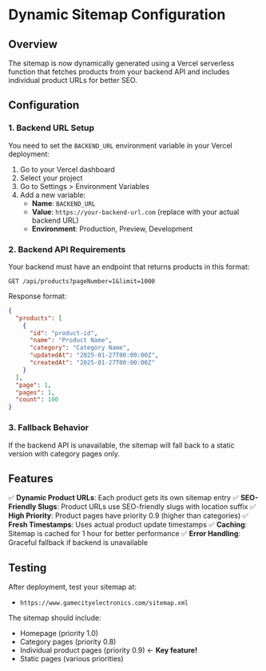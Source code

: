 # Dynamic Sitemap Configuration

## Overview

The sitemap is now dynamically generated using a Vercel serverless function that fetches products from your backend API and includes individual product URLs for better SEO.

## Configuration

### 1. Backend URL Setup

You need to set the `BACKEND_URL` environment variable in your Vercel deployment:

1. Go to your Vercel dashboard
2. Select your project
3. Go to Settings > Environment Variables
4. Add a new variable:
   - **Name**: `BACKEND_URL`
   - **Value**: `https://your-backend-url.com` (replace with your actual backend URL)
   - **Environment**: Production, Preview, Development

### 2. Backend API Requirements

Your backend must have an endpoint that returns products in this format:

```
GET /api/products?pageNumber=1&limit=1000
```

Response format:

```json
{
  "products": [
    {
      "id": "product-id",
      "name": "Product Name",
      "category": "Category Name",
      "updatedAt": "2025-01-27T00:00:00Z",
      "createdAt": "2025-01-27T00:00:00Z"
    }
  ],
  "page": 1,
  "pages": 1,
  "count": 100
}
```

### 3. Fallback Behavior

If the backend API is unavailable, the sitemap will fall back to a static version with category pages only.

## Features

✅ **Dynamic Product URLs**: Each product gets its own sitemap entry
✅ **SEO-Friendly Slugs**: Product URLs use SEO-friendly slugs with location suffix
✅ **High Priority**: Product pages have priority 0.9 (higher than categories)
✅ **Fresh Timestamps**: Uses actual product update timestamps
✅ **Caching**: Sitemap is cached for 1 hour for better performance
✅ **Error Handling**: Graceful fallback if backend is unavailable

## Testing

After deployment, test your sitemap at:

- `https://www.gamecityelectronics.com/sitemap.xml`

The sitemap should include:

- Homepage (priority 1.0)
- Category pages (priority 0.8)
- Individual product pages (priority 0.9) ← **Key feature!**
- Static pages (various priorities)
